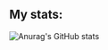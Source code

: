 
## My stats:

![Anurag's GitHub stats](https://github-readme-stats.vercel.app/api?username=brandddd&show_icons=true&theme=transparent)
   
